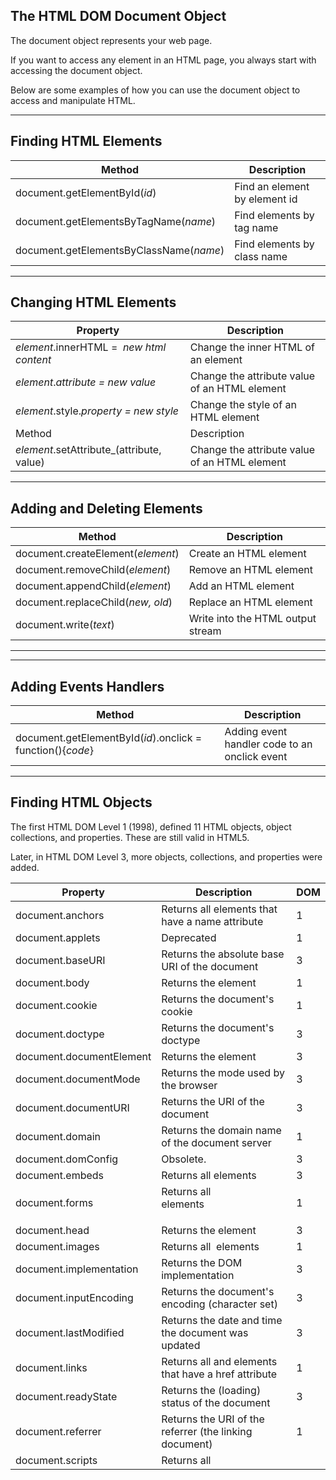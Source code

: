 ## The HTML DOM Document Object

The document object represents your web page.

If you want to access any element in an HTML page, you always start with accessing the document object.

Below are some examples of how you can use the document object to access and manipulate HTML.

---

## Finding HTML Elements

|Method|Description|
|---|---|
|document.getElementById(_id_)|Find an element by element id|
|document.getElementsByTagName(_name_)|Find elements by tag name|
|document.getElementsByClassName(_name_)|Find elements by class name|

---

## Changing HTML Elements

| Property                                  | Description                                   |
| ----------------------------------------- | --------------------------------------------- |
| _element_.innerHTML =  _new html content_ | Change the inner HTML of an element           |
| _element_._attribute = new value_         | Change the attribute value of an HTML element |
| _element_.style._property = new style_    | Change the style of an HTML element           |
| Method                                    | Description                                   |
| _element_.setAttribute_(attribute, value) | Change the attribute value of an HTML element |

---

## Adding and Deleting Elements

|Method|Description|
|---|---|
|document.createElement(_element_)|Create an HTML element|
|document.removeChild(_element_)|Remove an HTML element|
|document.appendChild(_element_)|Add an HTML element|
|document.replaceChild(_new, old_)|Replace an HTML element|
|document.write(_text_)|Write into the HTML output stream|

---

---

## Adding Events Handlers

|Method|Description|
|---|---|
|document.getElementById(_id_).onclick = function(){_code_}|Adding event handler code to an onclick event|

---

## Finding HTML Objects

The first HTML DOM Level 1 (1998), defined 11 HTML objects, object collections, and properties. These are still valid in HTML5.

Later, in HTML DOM Level 3, more objects, collections, and properties were added.

|Property|Description|DOM|
|---|---|---|
|document.anchors|Returns all <a> elements that have a name attribute|1|
|document.applets|Deprecated|1|
|document.baseURI|Returns the absolute base URI of the document|3|
|document.body|Returns the <body> element|1|
|document.cookie|Returns the document's cookie|1|
|document.doctype|Returns the document's doctype|3|
|document.documentElement|Returns the <html> element|3|
|document.documentMode|Returns the mode used by the browser|3|
|document.documentURI|Returns the URI of the document|3|
|document.domain|Returns the domain name of the document server|1|
|document.domConfig|Obsolete.|3|
|document.embeds|Returns all <embed> elements|3|
|document.forms|Returns all <form> elements|1|
|document.head|Returns the <head> element|3|
|document.images|Returns all <img> elements|1|
|document.implementation|Returns the DOM implementation|3|
|document.inputEncoding|Returns the document's encoding (character set)|3|
|document.lastModified|Returns the date and time the document was updated|3|
|document.links|Returns all <area> and <a> elements that have a href attribute|1|
|document.readyState|Returns the (loading) status of the document|3|
|document.referrer|Returns the URI of the referrer (the linking document)|1|
|document.scripts|Returns all <script> elements|3|
|document.strictErrorChecking|Returns if error checking is enforced|3|
|document.title|Returns the <title> element|1|
|document.URL|Returns the complete URL of the document|1|


https://www.w3schools.com/js/js_htmldom_document.asp


